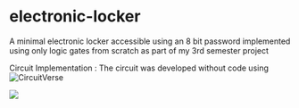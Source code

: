 # electronic-locker
A minimal electronic locker accessible using an 8 bit password implemented using only logic gates from scratch as part of my 3rd semester project

Circuit Implementation :
The circuit was developed without code using ![CircuitVerse](https://circuitverse.org/users/56458/projects/lcd_experiment_1-bff6d523-f143-413a-90fe-e004713c1769)

![](https://i.imgur.com/WV4aXhp.gif)
